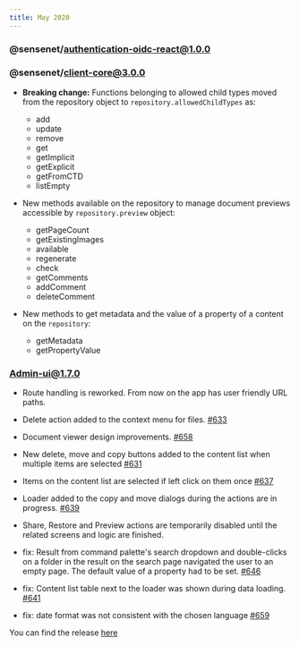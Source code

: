 ```yaml
---
title: May 2020
---
```


### @sensenet/authentication-oidc-react@1.0.0

### @sensenet/client-core@3.0.0

- **Breaking change:** Functions belonging to allowed child types moved from the repository object to `repository.allowedChildTypes` as:
  - add
  - update
  - remove
  - get
  - getImplicit
  - getExplicit
  - getFromCTD
  - listEmpty

- New methods available on the repository to manage document previews accessible by `repository.preview` object:
  - getPageCount
  - getExistingImages
  - available
  - regenerate
  - check
  - getComments
  - addComment
  - deleteComment

- New methods to get metadata and the value of a property of a content on the `repository`:
  - getMetadata
  - getPropertyValue

### Admin-ui@1.7.0

- Route handling is reworked. From now on the app has user friendly URL paths.

- Delete action added to the context menu for files. [#633](https://github.com/SenseNet/sn-client/pull/633)

- Document viewer design improvements. [#658](https://github.com/SenseNet/sn-client/pull/658)

- New delete, move and copy buttons added to the content list when multiple items are selected  [#631](https://github.com/SenseNet/sn-client/pull/631)

- Items on the content list are selected if left click on them once [#637](https://github.com/SenseNet/sn-client/pull/637)

- Loader added to the copy and move dialogs during the actions are in progress. [#639](https://github.com/SenseNet/sn-client/pull/639)

- Share, Restore and Preview actions are temporarily disabled until the related screens and logic are finished.

- fix: Result from command palette's search dropdown and double-clicks on a folder in the result on the search page navigated the user to an empty page. The default value of a property had to be set. [#646](https://github.com/SenseNet/sn-client/pull/646)

- fix: Content list table next to the loader was shown during data loading. [#641](https://github.com/SenseNet/sn-client/pull/641)

- fix: date format was not consistent with the chosen language [#659](https://github.com/SenseNet/sn-client/pull/659)

You can find the release [here](https://github.com/SenseNet/sn-client/releases/tag/2020.5.0)
